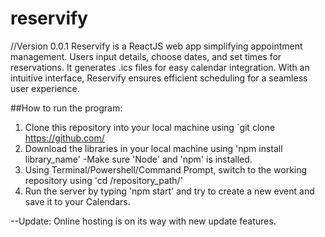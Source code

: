 # reservify
//Version 0.0.1
Reservify is a ReactJS web app simplifying appointment management. Users input details, choose dates, and set times for reservations. It generates .ics files for easy calendar integration. With an intuitive interface, Reservify ensures efficient scheduling for a seamless user experience.

##How to run the program:

1. Clone this repository into your local machine using `git clone https://github.com/
2. Download the libraries in your local machine using 'npm install library_name'
    -Make sure 'Node' and 'npm' is installed.
3. Using Terminal/Powershell/Command Prompt, switch to the working repository using 'cd /repository_path/'
4. Run the server by typing 'npm start' and try to create a new event and save it to your Calendars.

--Update: Online hosting is on its way with new update features.

